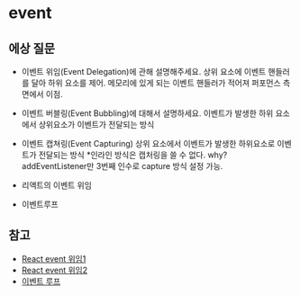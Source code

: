 # event

## 에상 질문

- 이벤트 위임(Event Delegation)에 관해 설명해주세요.
  상위 요소에 이벤트 핸들러를 달아 하위 요소를 제어. 메모리에 있게 되는 이벤트 핸들러가 적어져 퍼포먼스 측면에서 이점.

- 이벤트 버블링(Event Bubbling)에 대해서 설명하세요.
  이벤트가 발생한 하위 요소에서 상위요소가 이벤트가 전달되는 방식
- 이벤트 캡쳐링(Event Capturing)
  상위 요소에서 이벤트가 발생한 하위요소로 이벤트가 전달되는 방식 \*인라인 방식은 캡처링을 쓸 수 없다.
  why? addEventListener만 3번째 인수로 capture 방식 설정 가능.

- 리액트의 이벤트 위임

- 이벤트루프

## 참고

- [React event 위임1](https://blog.mathpresso.com/react-deep-dive-react-event-system-1-759523d90341)
- [React event 위임2](https://blog.mathpresso.com/react-deep-dive-react-event-system-2-1d0ad028308b)
- [이벤트 루프](https://www.youtube.com/watch?v=8aGhZQkoFbQ)
